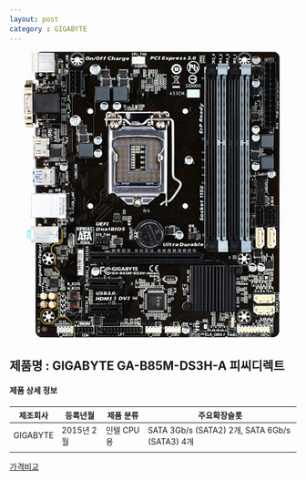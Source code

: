 ```yaml
---
layout: post
category : GIGABYTE
---
```


![alt text](https://github.com/kutchoiwjun92/kutchoiwjun92.github.com/blob/master/image/board-1.jpg?raw=true)

## 제품명 : **GIGABYTE GA-B85M-DS3H-A 피씨디렉트**

#### 제품 상세 정보


제조회사  |  등록년월  |  제품 분류  |  주요확장슬롯  
--------- | ---------- | ----------- | --------------
 GIGABYTE | 2015년 2월 |  인텔 CPU용 |  SATA 3Gb/s (SATA2) 2개, SATA 6Gb/s (SATA3) 4개            
|||


[가격비교](http://prod.danawa.com/info/?pcode=3002705&cate=112751)

